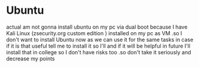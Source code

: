 # Ubuntu
actual am not gonna install ubuntu on my pc via dual boot because I have Kali Linux (zsecurity.org custom edition ) installed on my pc  as VM .so I don't want to install Ubuntu now as we can use it for the same tasks in case  if it is that useful tell me to install it so I'll and if it will be helpful in future I'll install that in college so I don't have risks too .so don't take it seriously and decrease my points
